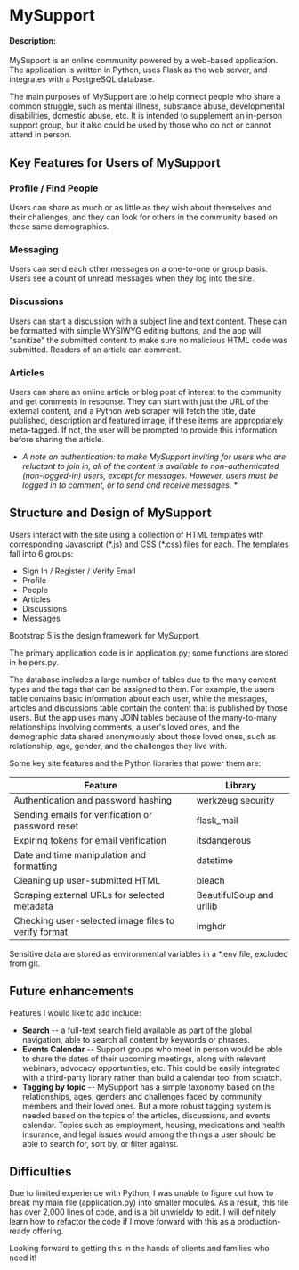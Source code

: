 # MySupport
#### Description:
MySupport is an online community powered by a web-based application. The application is written in Python, uses Flask as the web server, and integrates with a PostgreSQL database.

The main purposes of MySupport are to help connect people who share a common struggle, such as mental illness, substance abuse, developmental disabilities, domestic abuse, etc. It is intended to supplement an in-person support group, but it also could be used by those who do not or cannot attend in person.

## Key Features for Users of MySupport

### Profile / Find People
Users can share as much or as little as they wish about themselves and their challenges, and they can look for others in the community based on those same demographics.

### Messaging
Users can send each other messages on a one-to-one or group basis. Users see a count of unread messages when they log into the site.

### Discussions
Users can start a discussion with a subject line and text content. These can be formatted with simple WYSIWYG editing buttons, and the app will "sanitize" the submitted content to make sure no malicious HTML code was submitted. Readers of an article can comment.

### Articles
Users can share an online article or blog post of interest to the community and get comments in response. They can start with just the URL of the external content, and a Python web scraper will fetch the title, date published, description and featured image, if these items are appropriately meta-tagged. If not, the user will be prompted to provide this information before sharing the article.

* *A note on authentication: to make MySupport inviting for users who are reluctant to join in, all of the content is available to non-authenticated (non-logged-in) users, except for messages. However, users must be logged in to comment, or to send and receive messages.* *

## Structure and Design of MySupport

Users interact with the site using a collection of HTML templates with corresponding Javascript (\*.js) and CSS (\*.css) files for each. The templates fall into 6 groups:
- Sign In / Register / Verify Email
- Profile
- People
- Articles
- Discussions
- Messages

Bootstrap 5 is the design framework for MySupport.

The primary application code is in application.py; some functions are stored in helpers.py.

The database includes a large number of tables due to the many content types and the tags that can be assigned to them. For example, the users table contains basic information about each user, while the messages, articles and discussions table contain the content that is published by those users. But the app uses many JOIN tables because of the many-to-many relationships involving comments, a user's loved ones, and the demographic data shared anonymously about those loved ones, such as relationship, age, gender, and the challenges they live with.

Some key site features and the Python libraries that power them are:

| Feature                                             | Library                  |
| --------------------------------------------------- | ------------------------ |
| Authentication and password hashing                 | werkzeug security        |
| Sending emails for verification or password reset   | flask_mail               |
| Expiring tokens for email verification              | itsdangerous             |
| Date and time manipulation and formatting           | datetime                 |
| Cleaning up user-submitted HTML                     | bleach                   |
| Scraping external URLs for selected metadata        | BeautifulSoup and urllib |
| Checking user-selected image files to verify format | imghdr                   |

Sensitive data are stored as environmental variables in a \*.env file, excluded from git.

## Future enhancements

Features I would like to add include:
- **Search** -- a full-text search field available as part of the global navigation, able to search all content by keywords or phrases.
- **Events Calendar** -- Support groups who meet in person would be able to share the dates of their upcoming meetings, along with relevant webinars, advocacy opportunities, etc.  This could be easily integrated with a third-party library rather than build a calendar tool from scratch.
- **Tagging by topic** -- MySupport has a simple taxonomy based on the relationships, ages, genders and challenges faced by community members and their loved ones.  But a more robust tagging system is needed based on the topics of the articles, discussions, and events calendar.  Topics such as employment, housing, medications and health insurance, and legal issues would among the things a user should be able to search for, sort by, or filter against.

## Difficulties
Due to limited experience with Python, I was unable to figure out how to break my main file (application.py) into smaller modules. As a result, this file has over 2,000 lines of code, and is a bit unwieldy to edit. I will definitely learn how to refactor the code if I move forward with this as a production-ready offering.

Looking forward to getting this in the hands of clients and families who need it!

